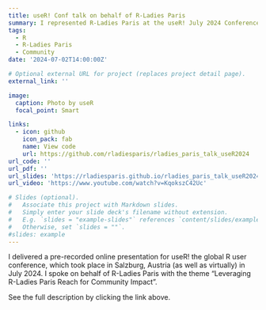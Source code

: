 ```yaml
---
title: useR! Conf talk on behalf of R-Ladies Paris
summary: I represented R-Ladies Paris at the useR! July 2024 Conference in Salzburg, Austria.
tags:
  - R
  - R-Ladies Paris
  - Community
date: '2024-07-02T14:00:00Z'

# Optional external URL for project (replaces project detail page).
external_link: ''

image:
  caption: Photo by useR
  focal_point: Smart

links:
  - icon: github
    icon_pack: fab
    name: View code
    url: https://github.com/rladiesparis/rladies_paris_talk_useR2024
url_code: ''
url_pdf: ''
url_slides: 'https://rladiesparis.github.io/rladies_paris_talk_useR2024/rladies_paris_talk_useR2024.html#/title-slide'
url_video: 'https://www.youtube.com/watch?v=KqokszC42Uc'

# Slides (optional).
#   Associate this project with Markdown slides.
#   Simply enter your slide deck's filename without extension.
#   E.g. `slides = "example-slides"` references `content/slides/example-slides.md`.
#   Otherwise, set `slides = ""`.
#slides: example
---
```


I delivered a pre-recorded online presentation for useR! the global R user conference, which took place in Salzburg, Austria (as well as virtually) in July 2024. I spoke on behalf of R-Ladies Paris with the theme “Leveraging R-Ladies Paris Reach for Community Impact”.

See the full description by clicking the link above.

